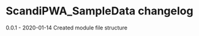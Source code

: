 ScandiPWA_SampleData changelog
=============================
0.0.1 - 2020-01-14
    Created module file structure
    